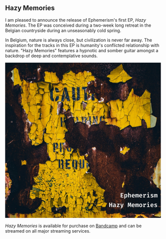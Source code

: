 ## Hazy Memories

I am pleased to announce the release of Ephemerism's first EP, _Hazy Memories_. The EP was
conceived during a two-week long retreat in the Belgian countryside during an unseasonably
cold spring.

In Belgium, nature is always close, but civilization is never far away. The inspiration
for the tracks in this EP is humanity's conflicted relationship with nature. "Hazy
Memories" features a hypnotic and somber guitar amongst a backdrop of deep and
contemplative sounds.

[![Hazy Memories cover](/images/hazy-memories-1024x1024.jpg)][1]

_Hazy Memories_ is available for purchase on [Bandcamp][1] and can be streamed on all
major streaming services.


[1]: https://moonatlas.bandcamp.com/album/hazy-memories

